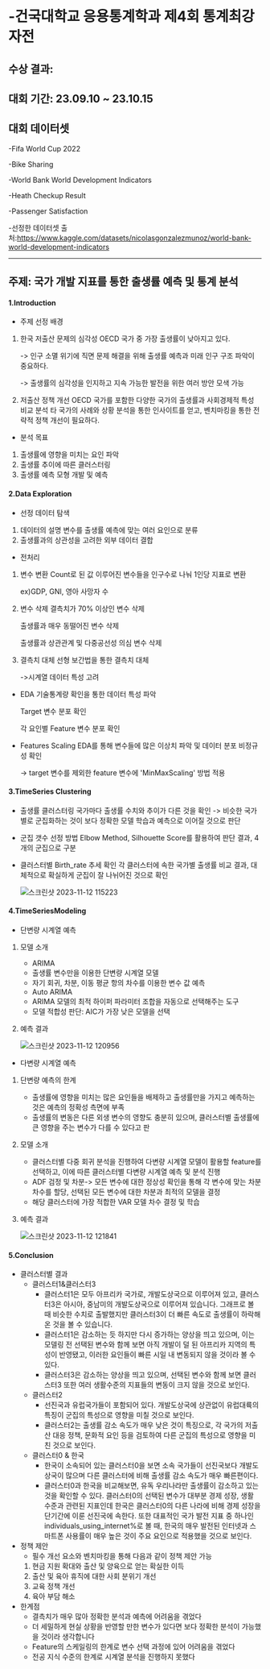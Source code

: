 # -건국대학교 응용통계학과 제4회 통계최강자전

## 수상 결과: 
## 대회 기간: 23.09.10 ~ 23.10.15
## 대회 데이터셋
-Fifa World Cup 2022

-Bike Sharing

-World Bank World Development Indicators

-Heath Checkup Result

-Passenger Satisfaction

-선정한 데이터셋 출처:<https://www.kaggle.com/datasets/nicolasgonzalezmunoz/world-bank-world-development-indicators>

------

## 주제: 국가 개발 지표를 통한 출생률 예측 및 통계 분석

#### 1.Introduction
* 주제 선정 배경
1) 한국 저출산 문제의 심각성
   OECD 국가 중 가장 출생률이 낮아지고 있다.

   -> 인구 소멸 위기에 직면
   문제 해결을 위해 출생률 예측과 미래 인구 구조 파악이 중요하다.

   -> 출생률의 심각성을 인지하고 지속 가능한 발전을 위한 여러 방안 모색 가능
3) 저출산 정책 개선
   OECD 국가를 포함한 다양한 국가의 출생률과 사회경제적 특성 비교 분석
   타 국가의 사례와 상황 분석을 통한 인사이트를 얻고, 벤치마킹을 통한 전략적 정책 개선이 필요하다.
* 분석 목표
1) 출생률에 영향을 미치는 요인 파악
2) 출생률 추이에 따른 클러스터링
3) 출생률 예측 모형 개발 및 예측
#### 2.Data Exploration
* 선정 데이터 탐색
1) 데이터의 설명 변수를 출생률 예측에 맞는 여러 요인으로 분류
2) 출생률과의 상관성을 고려한 외부 데이터 결합
* 전처리
1) 변수 변환
   Count로 된 값 이루어진 변수들을 인구수로 나눠 1인당 지표로 변환

   ex)GDP, GNI, 영아 사망자 수
3) 변수 삭제
   결측치가 70% 이상인 변수 삭제

   출생률과 매우 동떨어진 변수 삭제

   출생률과 상관관계 및 다중공선성 의심 변수 삭제
4) 결측치 대체
   선형 보간법을 통한 결측치 대체

   ->시계열 데이터 특성 고려
* EDA
  기술통계량 확인을 통한 데이터 특성 파악

  Target 변수 분포 확인

  각 요인별 Feature 변수 분포 확인
* Features Scaling
  EDA를 통해 변수들에 많은 이상치 파악 및 데이터 분포 비정규성 확인

  -> target 변수를 제외한 feature 변수에 'MinMaxScaling' 방법 적용
  
#### 3.TimeSeries Clustering
* 출생률 클러스터링
  국가마다 출생률 수치와 추이가 다른 것을 확인 -> 비슷한 국가별로 군집화하는 것이 보다 정확한 모델 학습과 예측으로 이어질 것으로 판단
* 군집 갯수 선정 방법
  Elbow Method, Silhouette Score를 활용하여 판단 결과, 4개의 군집으로 구분
* 클러스터별 Birth_rate 추세 확인
  각 클러스터에 속한 국가별 출생률 비교 결과, 대체적으로 확실하게 군집이 잘 나뉘어진 것으로 확인
  
  ![스크린샷 2023-11-12 115223](https://github.com/minkyyu/-/assets/124666194/54363782-7e45-4793-96a8-575414f0c52c)
  
#### 4.TimeSeriesModeling
* 단변량 시계열 예측
1) 모델 소개
   - ARIMA
   * 출생률 변수만을 이용한 단변량 시계열 모델
   * 자기 회귀, 차분, 이동 평균 항의 차수를 이용한 변수 값 예측
   - Auto ARIMA
   * ARIMA 모델의 최적 하이퍼 파라미터 조합을 자동으로 선택해주는 도구
   * 모델 적합성 판단: AIC가 가장 낮은 모델을 선택
2) 예측 결과

   ![스크린샷 2023-11-12 120956](https://github.com/minkyyu/-/assets/124666194/aca9aed5-2d16-46bd-a6a7-80562ba25c29)

* 다변량 시계열 예측
1) 단변량 예측의 한계
   * 출생률에 영향을 미치는 많은 요인들을 배제하고 출생률만을 가지고 예측하는 것은 예측의 정확성 측면에 부족
   * 출생률의 변동은 다른 외생 변수의 영향도 충분히 있으며, 클러스터별 출생률에 큰 영향을 주는 변수가 다를 수 있다고 판
2) 모델 소개
   * 클러스터별 다중 회귀 분석을 진행하여 다변량 시계열 모델이 활용할 feature를 선택하고, 이에 따른 클러스터별 다변량 시계열 예측 및 분석 진행
   * ADF 검정 및 차분-> 모든 변수에 대한 정상성 확인을 통해 각 변수에 맞는 차분 차수를 할당, 선택된 모든 변수에 대한 차분과 최적의 모델을 결정
   * 해당 클러스터에 가장 적합한 VAR 모델 차수 결정 및 학습
3) 예측 결과

   ![스크린샷 2023-11-12 121841](https://github.com/minkyyu/-/assets/124666194/cee4961f-05ad-4fa5-ae38-4dc07ec36949)

#### 5.Conclusion
* 클러스터별 결과
   * 클러스터1&클러스터3
     - 클러스터1은 모두 아프리카 국가로, 개발도상국으로 이루어져 있고, 클러스터3은 아시아, 중남미의 개발도상국으로 이루어져 있습니다. 그래프로 볼 때 비슷한 수치로 출발했지만 클러스터3이 더 빠른 속도로 출생률이 하락해온 것을 볼 수 있습니다. 
     - 클러스터1은 감소하는 듯 하지만 다시 증가하는 양상을 띄고 있으며, 이는 모델링 전 선택된 변수와 함께 보면 아직 개발이 덜 된 아프리카 지역의 특성이 반영됐고, 이러한 요인들이 빠른 시일 내 변동되지 않을 것이라 볼 수 있다.
     - 클러스터3은 감소하는 양상을 띄고 있으며, 선택된 변수와 함께 보면 클러스터3 또한 여러 생활수준의 지표들의 변동이 크지 않을 것으로 보인다.
   * 클러스터2
     - 선진국과 유럽국가들이 포함되어 있다. 개발도상국에 상관없이 유럽대륙의 특징이 군집의 특성으로 영향을 미칠 것으로 보인다.
     - 클러스터2는 출생률 감소 속도가 매우 낮은 것이 특징으로, 각 국가의 저출산 대응 정책, 문화적 요인 등을 검토하여 다른 군집의 특성으로 영향을 미친 것으로 보인다.
   * 클러스터0 & 한국
     - 한국이 소속되어 있는 클러스터0을 보면 소속 국가들이 선진국보다 개발도상국이 많으며 다른 클러스터에 비해 출생률 감소 속도가 매우 빠른편이다.
     - 클러스터0과 한국을 비교해보면, 유독 우리나라만 출생률이 감소하고 있는 것을 확인할 수 있다. 클러스터0의 선택된 변수가 대부분 경제 성장, 생활 수준과 관련된 지표인데 한국은 클러스터0의 다른 나라에 비해 경제 성장을 단기간에 이룬 선진국에 속한다. 또한 대표적인 국가 발전 지표 중 하나인individuals_using_internet%로 볼 때, 한국의 매우 발전된 인터넷과 스마트폰 사용률이 매우 높은 것이 주요 요인으로 적용했을 것으로 보인다.
* 정책 제안
  * 필수 개선 요소와 벤치마킹을 통해 다음과 같이 정책 제안 가능
   1) 현금 지원 확대와 출산 및 양육으로 얻는 확실한 이득
   2) 출산 및 육아 휴직에 대한 사회 분위기 개선
   3) 교육 정책 개선
   4) 육아 부담 해소
* 한계점 
  * 결측치가 매우 많아 정확한 분석과 예측에 어려움을 겪었다
  * 더 세밀하게 현실 상황을 반영할 만한 변수가 있다면 보다 정확한 분석이 가능했을 것이라 생각합니다
  * Feature의 스케일링의 한계로 변수 선택 과정에 있어 어려움을 겪었다
  * 전공 지식 수준의 한계로 시계열 분석을 진행하지 못했다
  
  
